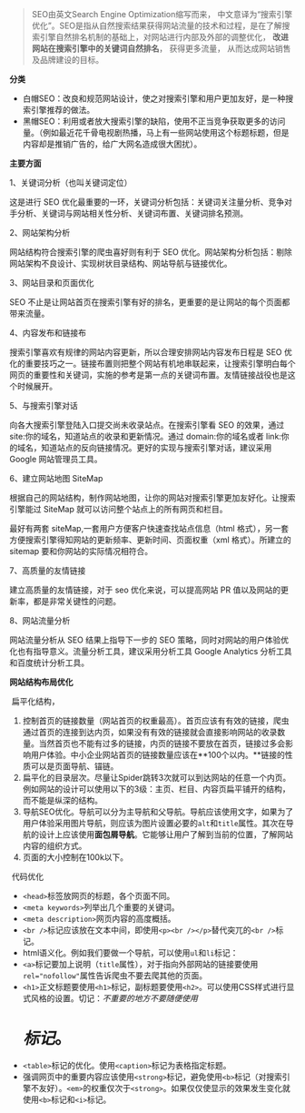 > SEO由英文Search Engine Optimization缩写而来，
> 中文意译为“搜索引擎优化”。SEO是指从自然搜索结果获得网站流量的技术和过程，是在了解搜索引擎自然排名机制的基础上，对网站进行内部及外部的调整优化， **改进网站在搜索引擎中的关键词自然排名**， 获得更多流量， 从而达成网站销售及品牌建设的目标。

**分类**

- 白帽SEO：改良和规范网站设计，使之对搜索引擎和用户更加友好，是一种搜索引擎推荐的做法。
- 黑帽SEO：利用或者放大搜索引擎的缺陷，使用不正当竞争获取更多的访问量。（例如最近花千骨电视剧热播，马上有一些网站使用这个标题标题，但是内容却是推销广告的，给广大网名造成很大困扰）。

**主要方面**

1、关键词分析（也叫关键词定位）

这是进行 SEO 优化最重要的一环，关键词分析包括：关键词关注量分析、竞争对手分析、关键词与网站相关性分析、关键词布置、关键词排名预测。

2、网站架构分析

网站结构符合搜索引擎的爬虫喜好则有利于 SEO 优化。网站架构分析包括：剔除网站架构不良设计、实现树状目录结构、网站导航与链接优化。

3、网站目录和页面优化

SEO 不止是让网站首页在搜索引擎有好的排名，更重要的是让网站的每个页面都带来流量。

4、内容发布和链接布

搜索引擎喜欢有规律的网站内容更新，所以合理安排网站内容发布日程是 SEO 优化的重要技巧之一。链接布置则把整个网站有机地串联起来，让搜索引擎明白每个网页的重要性和关键词，实施的参考是第一点的关键词布置。友情链接战役也是这个时候展开。

5、与搜索引擎对话

向各大搜索引擎登陆入口提交尚未收录站点。在搜索引擎看 SEO 的效果，通过 site:你的域名，知道站点的收录和更新情况。通过 domain:你的域名或者 link:你的域名，知道站点的反向链接情况。更好的实现与搜索引擎对话，建议采用 Google 网站管理员工具。

6、建立网站地图 SiteMap

根据自己的网站结构，制作网站地图，让你的网站对搜索引擎更加友好化。让搜索引擎能过 SiteMap 就可以访问整个站点上的所有网页和栏目。

最好有两套 siteMap,一套用户方便客户快速查找站点信息（html 格式），另一套方便搜索引擎得知网站的更新频率、更新时间、页面权重（xml 格式）。所建立的 sitemap 要和你网站的实际情况相符合。

7、高质量的友情链接

建立高质量的友情链接，对于 seo 优化来说，可以提高网站 PR 值以及网站的更新率，都是非常关键性的问题。

8、网站流量分析

网站流量分析从 SEO 结果上指导下一步的 SEO 策略，同时对网站的用户体验优化也有指导意义。流量分析工具，建议采用分析工具 Google Analytics 分析工具和百度统计分析工具。

**网站结构布局优化**

​	扁平化结构，

1. 控制首页的链接数量（网站首页的权重最高）。首页应该有有效的链接，爬虫通过首页的连接到达内页，如果没有有效的链接就会直接影响网站的收录数量。当然首页也不能有过多的链接，内页的链接不要放在首页，链接过多会影响用户体验。中小企业网站首页的链接数量应该在**100个以内。**链接的性质可以是页面导航、锚链。
2. 扁平化的目录层次。尽量让Spider跳转3次就可以到达网站的任意一个内页。例如网站的设计可以使用以下的3级：主页、栏目、内容页扁平铺开的结构，而不能是纵深的结构。
3. 导航SEO优化。导航可以分为主导航和父导航。导航应该使用文字，如果为了用户体验采用图片导航，则应该为图片设置必要的`alt`和`title`属性。其次在导航的设计上应该使用**面包屑导航**。它能够让用户了解到当前的位置，了解网站内容的组织方式。
4. 页面的大小控制在100k以下。



​	代码优化

- `<head>`标签放网页的标题，各个页面不同。
- `<meta keywords>`列举出几个重要的关键词。
- `<meta description>`网页内容的高度概括。
- `<br />`标记应该放在文本中间，即使用`<p><br /></p>`替代突兀的`<br />`标记。
- html语义化。例如我们要做一个导航，可以使用`ul`和`li`标记：
- `<a>`标记要加上说明（`title`属性），对于指向外部网站的链接要使用`rel="nofollow"`属性告诉爬虫不要去爬其他的页面。
- `<h1>`正文标题要使用`<h1>`标记，副标题要使用`<h2>`。可以使用CSS样式进行显式风格的设置。切记：*不重要的地方不要随便使用<h1>标记*。
- `<table>`标记的优化。使用`<caption>`标记为表格指定标题。
- 强调网页中的重要内容应该使用`<strong>`标记，避免使用`<b>`标记（对搜索引擎不友好）。`<em>`的权重仅次于`<strong>`。如果仅仅使显示的效果发生变化就使用`<b>`标记和`<i>`标记。